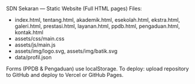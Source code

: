 
SDN Sekaran — Static Website (Full HTML pages)
Files:
- index.html, tentang.html, akademik.html, esekolah.html, ekstra.html, galeri.html, prestasi.html,
  layanan.html, ppdb.html, pengaduan.html, kontak.html
- assets/css/main.css
- assets/js/main.js
- assets/img/logo.svg, assets/img/batik.svg
- data/profil.json

Forms (PPDB & Pengaduan) use localStorage. To deploy: upload repository to GitHub and deploy to Vercel or GitHub Pages.
